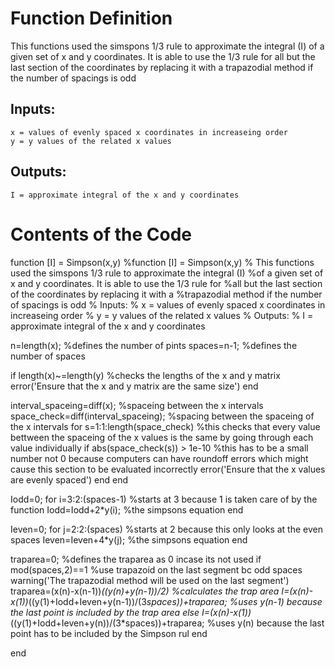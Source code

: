 # Function Definition
This functions used the simspons 1/3 rule to approximate the integral (I)
of a given set of x and y coordinates. It is able to use the 1/3 rule for
all but the last section of the coordinates by replacing it with a
trapazodial method if the number of spacings is odd
## Inputs:
    x = values of evenly spaced x coordinates in increaseing order
    y = y values of the related x values
## Outputs:
    I = approximate integral of the x and y coordinates

# Contents of the Code
function [I] = Simpson(x,y)
%function [I] = Simpson(x,y)
% This functions used the simspons 1/3 rule to approximate the integral (I)
%of a given set of x and y coordinates. It is able to use the 1/3 rule for
%all but the last section of the coordinates by replacing it with a
%trapazodial method if the number of spacings is odd
% Inputs:
%   x = values of evenly spaced x coordinates in increaseing order
%   y = y values of the related x values
% Outputs:
%   I = approximate integral of the x and y coordinates

n=length(x); %defines the number of pints
spaces=n-1; %defines the number of spaces

if length(x)~=length(y) %checks the lengths of the x and y matrix
    error('Ensure that the x and y matrix are the same size')
end

interval_spaceing=diff(x); %spaceing between the x intervals
space_check=diff(interval_spaceing); %spacing between the spaceing of the x intervals
for s=1:1:length(space_check) %this checks that every value bettween the spaceing of the x values is the same by going through each value individually
    if abs(space_check(s)) > 1e-10 %this has to be a small number not 0 because computers can have roundoff errors which might cause this section to be evaluated incorrectly
        error('Ensure that the x values are evenly spaced')
    end
end

Iodd=0;
for i=3:2:(spaces-1) %starts at 3 because 1 is taken care of by the function
    Iodd=Iodd+2*y(i); %the simpsons equation
end

Ieven=0;
for j=2:2:(spaces) %starts at 2 because this only looks at the even spaces
    Ieven=Ieven+4*y(j); %the simpsons equation
end

traparea=0; %defines the traparea as 0 incase its not used
if mod(spaces,2)==1 %use trapazoid on the last segment bc odd spaces
    warning('The trapazodial method will be used on the last segment')
    traparea=(x(n)-x(n-1))*((y(n)+y(n-1))/2) %calculates the trap area
    I=(x(n)-x(1))*((y(1)+Iodd+Ieven+y(n-1))/(3*spaces))+traparea; %uses y(n-1) because the last point is included by the trap area
else
    I=(x(n)-x(1))*((y(1)+Iodd+Ieven+y(n))/(3*spaces))+traparea; %uses y(n) because the last point has to be included by the Simpson rul
end

end
